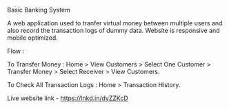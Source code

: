 Basic Banking System

A web application used to tranfer virtual money between multiple users and also record the transaction logs of dummy data. Website is responsive and mobile optimized.

Flow :

To Transfer Money : Home > View Customers > Select One Customer > Transfer Money > Select Receiver > View Customers.

To Check All Transaction Logs : Home > Transaction History.

Live website link - https://lnkd.in/dyZZKcD 
